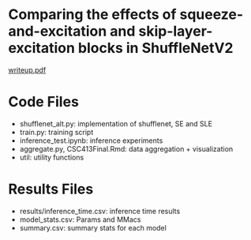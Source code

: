 # Comparing the effects of squeeze-and-excitation and skip-layer-excitation blocks in ShuffleNetV2

[writeup.pdf](writeup.pdf)

# Code Files

 - shufflenet_alt.py: implementation of shufflenet, SE and SLE
 - train.py: training script
 - inference_test.ipynb: inference experiments
 - aggregate.py, CSC413Final.Rmd: data aggregation + visualization
 - util: utility functions
 
 # Results Files
 
  - results/inference_time.csv: inference time results
  - model_stats.csv: Params and MMacs
  - summary.csv: summary stats for each model

